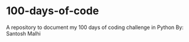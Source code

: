# 100-days-of-code
A repository to document my 100 days of coding challenge in Python
By: Santosh Malhi
